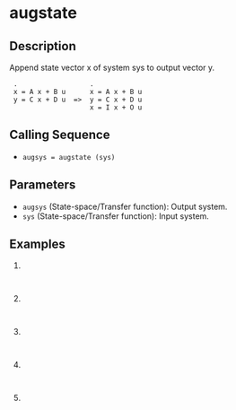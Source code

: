 # augstate

## Description
Append state vector x of system sys to output vector y.
```
 .                  .
 x = A x + B u      x = A x + B u
 y = C x + D u  =>  y = C x + D u
                    x = I x + O u
```                 
## Calling Sequence
- `augsys = augstate (sys)`

## Parameters
- `augsys` (State-space/Transfer function): Output system.
- `sys` (State-space/Transfer function): Input system.

## Examples
1.
```
```

```
```

2.
```
```

```
```

3.
```
```

```
```

4.
```
```

```
```

5.
```
```

```
```
